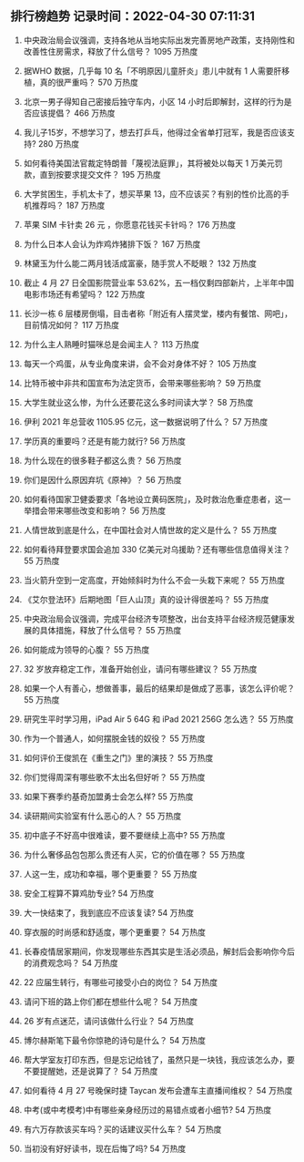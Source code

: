 
## 排行榜趋势 记录时间：2022-04-30 07:11:31
  
  1. 中央政治局会议强调，支持各地从当地实际出发完善房地产政策，支持刚性和改善性住房需求，释放了什么信号？ 1095 万热度
    
  2. 据WHO 数据，几乎每 10 名「不明原因儿童肝炎」患儿中就有 1 人需要肝移植，真的很严重吗？ 570 万热度
    
  3. 北京一男子得知自己密接后独守车内，小区 14 小时后即解封，这样的行为是否应该提倡？ 466 万热度
    
  4. 我儿子15岁，不想学习了，想去打乒乓，他得过全省单打冠军，我是否应该支持? 280 万热度
    
  5. 如何看待美国法官裁定特朗普「蔑视法庭罪」，其将被处以每天 1 万美元罚款，直到按要求提交文件？ 195 万热度
    
  6. 大学贫困生，手机太卡了，想买苹果 13，应不应该买？有别的性价比高的手机推荐吗？ 187 万热度
    
  7. 苹果 SIM 卡针卖 26 元 ，你愿意花钱买卡针吗？ 176 万热度
    
  8. 为什么日本人会认为炸鸡炸猪排下饭？ 167 万热度
    
  9. 林黛玉为什么能二两月钱活成富豪，随手赏人不眨眼？ 132 万热度
    
  10. 截止 4 月 27 日全国影院营业率 53.62%，五一档仅剩四部新片，上半年中国电影市场还有希望吗？ 122 万热度
    
  11. 长沙一栋 6 层楼房倒塌，目击者称「附近有人摆灵堂，楼内有餐馆、网吧」，目前情况如何？ 117 万热度
    
  12. 为什么主人熟睡时猫咪总是会闻主人？ 113 万热度
    
  13. 每天一个鸡蛋，从专业角度来讲，会不会对身体不好？ 105 万热度
    
  14. 比特币被中非共和国宣布为法定货币，会带来哪些影响？ 59 万热度
    
  15. 大学生就业这么惨，为什么还要花这么多时间读大学？ 58 万热度
    
  16. 伊利 2021 年总营收 1105.95 亿元，这一数据说明了什么？ 57 万热度
    
  17. 学历真的重要吗？还是有能力就行? 56 万热度
    
  18. 为什么现在的很多鞋子都这么贵？ 56 万热度
    
  19. 你们是因什么原因弃坑《原神》？ 56 万热度
    
  20. 如何看待国家卫健委要求「各地设立黄码医院」，及时救治危重症患者，这一举措会带来哪些改变和影响？ 56 万热度
    
  21. 人情世故到底是什么，在中国社会对人情世故的定义是什么？ 55 万热度
    
  22. 如何看待拜登要求国会追加 330 亿美元对乌援助？还有哪些信息值得关注？ 55 万热度
    
  23. 当火箭升空到一定高度，开始倾斜时为什么不会一头栽下来呢？ 55 万热度
    
  24. 《艾尔登法环》后期地图「巨人山顶」真的设计得很差吗？ 55 万热度
    
  25. 中央政治局会议强调，完成平台经济专项整改，出台支持平台经济规范健康发展的具体措施，释放了什么信号？ 55 万热度
    
  26. 如何能成为领导的心腹？ 55 万热度
    
  27. 32 岁放弃稳定工作，准备开始创业，请问有哪些建议？ 55 万热度
    
  28. 如果一个人有善心，想做善事，最后的结果却是做成了恶事，该怎么评价呢？ 55 万热度
    
  29. 研究生平时学习用，iPad Air 5 64G 和 iPad 2021 256G 怎么选？ 55 万热度
    
  30. 作为一个普通人，如何摆脱金钱的奴役？ 55 万热度
    
  31. 如何评价王俊凯在《重生之门》里的演技？ 55 万热度
    
  32. 你们觉得周深有哪些歌不太出名但好听？ 55 万热度
    
  33. 如果下赛季约基奇加盟勇士会怎么样? 55 万热度
    
  34. 读研期间实验室有什么恶心的人？ 55 万热度
    
  35. 初中底子不好高中很难读，要不要继续上高中? 55 万热度
    
  36. 为什么奢侈品包包那么贵还有人买，它的价值在哪？ 55 万热度
    
  37. 人这一生，成功和幸福，哪个更重要？ 55 万热度
    
  38. 安全工程算不算鸡肋专业? 54 万热度
    
  39. 大一快结束了，我到底应不应该复读? 54 万热度
    
  40. 穿衣服的时尚感和舒适度，哪个更重要？ 54 万热度
    
  41. 长春疫情居家期间，你发现哪些东西其实是生活必须品，解封后会影响你今后的消费观念吗？ 54 万热度
    
  42. 22 应届生转行，有哪些可接受小白的岗位？ 54 万热度
    
  43. 请问下班的路上你们都在想些什么呢？ 54 万热度
    
  44. 26 岁有点迷茫，请问该做什么行业？ 54 万热度
    
  45. 博尔赫斯笔下最令你惊艳的诗句是什么？ 54 万热度
    
  46. 帮大学室友打印东西，但是忘记给钱了，虽然只是一块钱，我应该怎么办，要不要提醒她，还是说算了？ 54 万热度
    
  47. 如何看待 4 月 27 号晚保时捷 Taycan 发布会遭车主直播间维权？ 54 万热度
    
  48. 中考(或中考模考)中有哪些亲身经历过的易错点或者小细节? 54 万热度
    
  49. 有六万存款该买车吗？买的话建议买什么车？ 54 万热度
    
  50. 当初没有好好读书，现在后悔了吗? 54 万热度
    